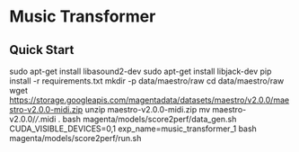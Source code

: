 # Music Transformer

## Quick Start
sudo apt-get install libasound2-dev
sudo apt-get install libjack-dev
pip install -r requirements.txt
mkdir -p data/maestro/raw
cd data/maestro/raw
wget https://storage.googleapis.com/magentadata/datasets/maestro/v2.0.0/maestro-v2.0.0-midi.zip
unzip maestro-v2.0.0-midi.zip 
mv maestro-v2.0.0/*/*.midi .
bash magenta/models/score2perf/data_gen.sh
CUDA_VISIBLE_DEVICES=0,1 exp_name=music_transformer_1 bash magenta/models/score2perf/run.sh


